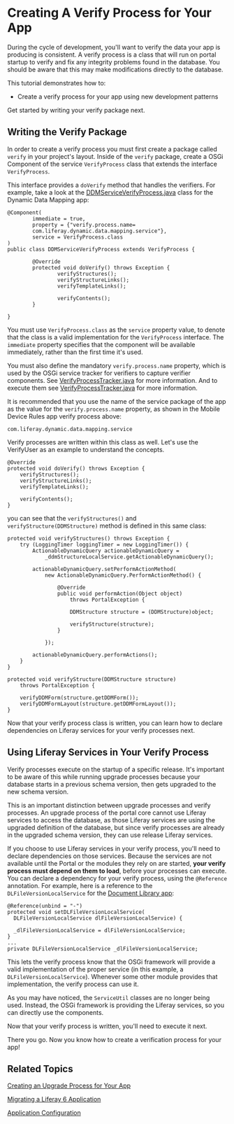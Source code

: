 # Creating A Verify Process for Your App [](id=creating-a-verify-process-for-your-app)

During the cycle of development, you'll want to verify the data your app is 
producing is consistent. A verify process is a class that will run on portal 
startup to verify and fix any integrity problems found in the database. You 
should be aware that this may make modifications directly to the database.

This tutorial demonstrates how to:

- Create a verify process for your app using new development patterns

Get started by writing your verify package next.

## Writing the Verify Package [](id=writing-the-verify-package)

In order to create a verify process you must first create a package called 
`verify` in your project's layout. Inside of the `verify` package, create a OSGi 
Component of the service `VerifyProcess` class that extends the interface
`VerifyProcess`.

This interface provides a `doVerify` method that handles the verifiers. For
example, take a look at the [DDMServiceVerifyProcess.java](https://github.com/mdelapenya/liferay-portal/blob/247aa80e752ad3864fe7fb1d56b8a80a64efc61a/modules/apps/forms-and-workflow/dynamic-data-mapping/dynamic-data-mapping-service/src/main/java/com/liferay/dynamic/data/mapping/verify/DDMServiceVerifyProcess.java) 
class for the Dynamic Data Mapping app:

    @Component(
            immediate = true,
            property = {"verify.process.name=
            com.liferay.dynamic.data.mapping.service"},
            service = VerifyProcess.class
    )
    public class DDMServiceVerifyProcess extends VerifyProcess {
    
            @Override
            protected void doVerify() throws Exception {
                    verifyStructures();
                    verifyStructureLinks();
                    verifyTemplateLinks();

                    verifyContents();
            }

    }

You must use `VerifyProcess.class` as the `service` property value, to denote 
that the class is a valid implementation for the `VerifyProcess` interface.
The `immediate` property specifies that the component will be available 
immediately, rather than the first time it's used.

You must also define the mandatory `verify.process.name` property, which is used 
by the OSGi service tracker for verifiers to capture verifier components. See 
[VerifyProcessTracker.java](https://github.com/liferay/liferay-portal/blob/master/modules/apps/foundation/portal/portal-verify-extender/src/main/java/com/liferay/portal/verify/extender/internal/VerifyProcessTracker.java#L152-L153)
for more information. And to execute them see [VerifyProcessTracker.java](https://github.com/liferay/liferay-portal/blob/master/modules/apps/foundation/portal/portal-verify-extender/src/main/java/com/liferay/portal/verify/extender/internal/VerifyProcessTracker.java#L344-L361)
for more information.

It is recommended that you use the name of the service package of the app as the
value for the `verify.process.name` property, as shown in the Mobile Device
Rules app verify process above:

    com.liferay.dynamic.data.mapping.service

Verify processes are written within this class as well. Let's use the
VerifyUser as an example to understand the concepts.

    @Override
    protected void doVerify() throws Exception {
        verifyStructures();
        verifyStructureLinks();
        verifyTemplateLinks();

        verifyContents();
    }

you can see that the `verifyStructures()` and `verifyStructure(DDMStructure)`
method is defined in this same class:

    protected void verifyStructures() throws Exception {
        try (LoggingTimer loggingTimer = new LoggingTimer()) {
            ActionableDynamicQuery actionableDynamicQuery =
                _ddmStructureLocalService.getActionableDynamicQuery();

            actionableDynamicQuery.setPerformActionMethod(
                new ActionableDynamicQuery.PerformActionMethod() {

                    @Override
                    public void performAction(Object object)
                        throws PortalException {

                        DDMStructure structure = (DDMStructure)object;

                        verifyStructure(structure);
                    }

                });

            actionableDynamicQuery.performActions();
        }
    }

    protected void verifyStructure(DDMStructure structure)
        throws PortalException {

        verifyDDMForm(structure.getDDMForm());
        verifyDDMFormLayout(structure.getDDMFormLayout());
    }

Now that your verify process class is written, you can learn how to declare
dependencies on Liferay services for your verify processes next.

## Using Liferay Services in Your Verify Process [](id=using-liferay-services-in-your-verify-process)

Verify processes execute on the startup of a specific release. It's important
to be aware of this while running upgrade processes because your database starts
in a previous schema version, then gets upgraded to the new schema version.

This is an important distinction between upgrade processes and verify processes.
An upgrade process of the portal core cannot use Liferay services to access the 
database, as those Liferay services are using the upgraded definition of the
database, but since verify processes are already in the upgraded schema version, 
they can use release Liferay services.

If you choose to use Liferay services in your verify process, you'll need to
declare dependencies on those services. Because the services are not available 
until the Portal or the modules they rely on are started, **your verify
process must depend on them to load**, before your processes can execute.
You can declare a dependency for your verify process, using the `@Reference`
annotation. For example, here is a reference to the `DLFileVersionLocalService`
for the [Document Library app](https://github.com/liferay/liferay-portal/blob/2960360870ae69360861a720136e082a06c5548f/modules/apps/collaboration/document-library/document-library-service/src/main/java/com/liferay/document/library/workflow/DLFileEntryWorkflowHandler.java):

    @Reference(unbind = "-")
    protected void setDLFileVersionLocalService(
      DLFileVersionLocalService dlFileVersionLocalService) {

      _dlFileVersionLocalService = dlFileVersionLocalService;
    }
    ...
    private DLFileVersionLocalService _dlFileVersionLocalService;

This lets the verify process know that the OSGi framework will provide a valid 
implementation of the proper service (in this example, a 
`DLFileVersionLocalService`). Whenever some other module provides that 
implementation, the verify process can use it.

As you may have noticed, the `ServiceUtil` classes are no longer being used.
Instead, the OSGi framework is providing the Liferay services, so you can
directly use the components.

Now that your verify process is written, you'll need to execute it next.

There you go. Now you know how to create a verification process for your app!

## Related Topics [](id=related-topics)

[Creating an Upgrade Process for Your App](/develop/tutorials/-/knowledge_base/7-0/creating-an-upgrade-process-for-your-application)

[Migrating a Liferay 6 Application](/develop/tutorials/-/knowledge_base/7-0/migrating-a-liferay-6-application)

[Application Configuration](/develop/tutorials/-/knowledge_base/7-0/application-configuration)
